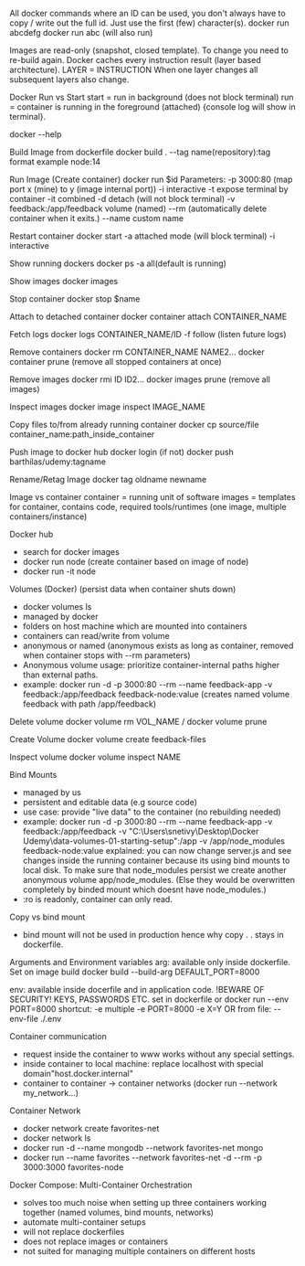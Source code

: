 All docker commands where an ID can be used, you don't always have to copy / write out the full id. Just use the first (few) character(s).
docker run abcdefg
docker run abc (will also run)

Images are read-only (snapshot, closed template). To change you need to re-build again.
Docker caches every instruction result (layer based architecture). LAYER = INSTRUCTION
When one layer changes all subsequent layers also change.

Docker Run vs Start
start = run in background (does not block terminal)
run = container is running in the foreground (attached) {console log will show in terminal}.

docker --help

Build Image from dockerfile
docker build .
--tag name(repository):tag format example node:14 

Run Image (Create container)
docker run $id
Parameters:
-p 3000:80 (map port x (mine) to y (image internal port))
-i interactive
-t expose terminal by container
-it combined
-d detach (will not block terminal)
-v feedback:/app/feedback volume (named)
--rm (automatically delete container when it exits.)
--name custom name

Restart container
docker start
-a attached mode (will block terminal)
-i interactive

Show running dockers
docker ps
-a all(default is running)

Show images
docker images

Stop container
docker stop $name

Attach to detached container
docker container attach CONTAINER_NAME

Fetch logs
docker logs CONTAINER_NAME/ID
-f follow (listen future logs)

Remove containers
docker rm CONTAINER_NAME NAME2...
docker container prune (remove all stopped containers at once)

Remove images
docker rmi ID ID2...
docker images prune (remove all images)

Inspect images
docker image inspect IMAGE_NAME

Copy files to/from already running container
docker cp source/file container_name:path_inside_container

Push image to docker hub
docker login (if not)
docker push barthilas/udemy:tagname

Rename/Retag Image
docker tag oldname newname

Image vs container
container = running unit of software
images = templates for container, contains code, required tools/runtimes (one image, multiple containers/instance)

Docker hub
- search for docker images
- docker run node (create container based on image of node)
- docker run -it node

Volumes (Docker) (persist data when container shuts down)
- docker volumes ls
- managed by docker
- folders on host machine which are mounted into containers
- containers can read/write from volume
- anonymous or named (anonymous exists as long as container, removed when container stops with --rm parameters)
- Anonymous volume usage: prioritize container-internal paths higher than external paths.
- example: docker run -d -p 
3000:80 --rm --name feedback-app -v feedback:/app/feedback feedback-node:value  (creates named volume feedback with path /app/feedback)

Delete volume
docker volume rm VOL_NAME / docker volume prune

Create Volume
docker volume create feedback-files

Inspect volume
docker volume inspect NAME

Bind Mounts
- managed by us
- persistent and editable data (e.g source code)
- use case: provide "live data" to the container (no rebuilding needed)
- example: docker run -d -p 
3000:80 --rm --name feedback-app -v feedback:/app/feedback -v "C:\Users\snetivy\Desktop\Docker Udemy\data-volumes-01-starting-setup":/app -v /app/node_modules  feedback-node:value
explained: you can now change server.js and see changes inside the running container because its using bind mounts to local disk. To make sure that node_modules persist we create another anonymous volume app/node_modules. (Else they would be overwritten completely by binded mount which doesnt have node_modules.)
- :ro is readonly, container can only read.

Copy vs bind mount
- bind mount will not be used in production hence why copy . . stays in dockerfile.

Arguments and Environment variables
arg: available only inside dockerfile. 
Set on image build docker build --build-arg DEFAULT_PORT=8000

env: available inside docerfile and in application code.
!BEWARE OF SECURITY! KEYS, PASSWORDS ETC.
set in dockerfile or docker run --env PORT=8000
shortcut: -e
multiple -e PORT=8000 -e X=Y
OR from file: --env-file ./.env

Container communication
- request inside the container to www works without any special settings.
- inside container to local machine: replace localhost with special domain"host.docker.internal"
- container to container -> container networks (docker run --network my_network...)

Container Network
- docker network create favorites-net
- docker network ls
- docker run -d --name mongodb --network favorites-net mongo 
- docker run --name favorites --network favorites-net -d --rm -p 3000:3000 favorites-node

Docker Compose: Multi-Container Orchestration
- solves too much noise when setting up three containers working together (named volumes, bind mounts, networks)
- automate multi-container setups
- will not replace dockerfiles
- does not replace images or containers
- not suited for managing multiple containers on different hosts

